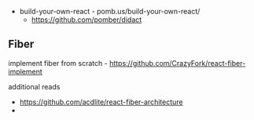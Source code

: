 

* build-your-own-react - pomb.us/build-your-own-react/
    * https://github.com/pomber/didact

## Fiber 

implement fiber from scratch - https://github.com/CrazyFork/react-fiber-implement


additional reads

* https://github.com/acdlite/react-fiber-architecture
*  




